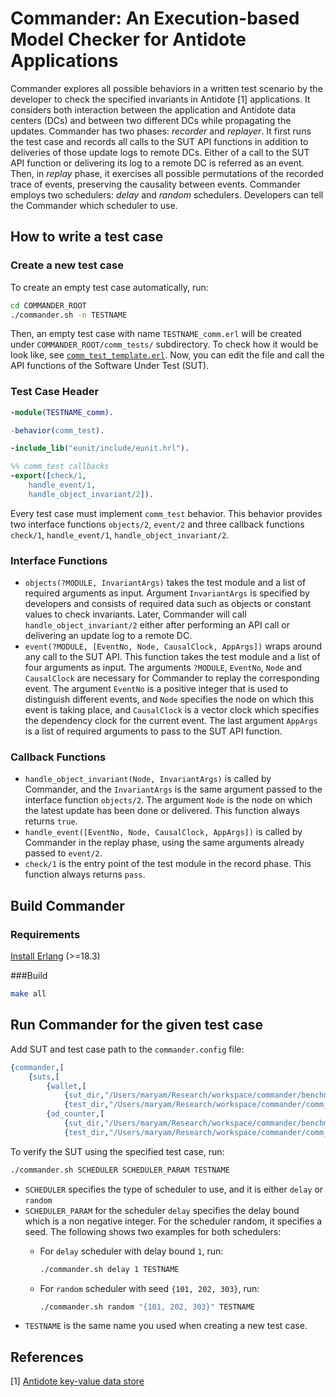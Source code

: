 # Commander: An Execution-based Model Checker for Antidote Applications
Commander explores all possible behaviors in a written test scenario by the developer to check the specified invariants in Antidote [1] applications. It considers both interaction between the application and Antidote data centers (DCs) and between two different DCs while propagating the updates.
Commander has two phases: *recorder* and *replayer*. It first runs the test case and records all calls to the SUT API functions in addition to deliveries of those update logs to remote DCs. Either of a call to the SUT API function or delivering its log to a remote DC is referred as an event. Then, in *replay* phase, it exercises all possible permutations of the recorded trace of events, preserving the causality between events. Commander employs two schedulers: *delay* and *random* schedulers. Developers can tell the Commander which scheduler to use. 

<!--  For more detail, refer to [2].  -->

## How to write a test case
### Create a new test case
To create an empty test case automatically, run: 

```bash
cd COMMANDER_ROOT
./commander.sh -n TESTNAME
```

Then, an empty test case with name `TESTNAME_comm.erl` will be created under `COMMANDER_ROOT/comm_tests/` subdirectory. To check how it would be look like, see [`comm_test_template.erl`](https://github.com/Maryam81609/commander/blob/check_realistic_benchmarks/comm_test_template.erl). Now, you can edit the file and call the API functions of the Software Under Test (SUT).

### Test Case Header
```Erlang
-module(TESTNAME_comm).

-behavior(comm_test).

-include_lib("eunit/include/eunit.hrl").

%% comm_test callbacks
-export([check/1,
    handle_event/1,
    handle_object_invariant/2]).
```

Every test case must implement `comm_test` behavior. This behavior provides two interface functions `objects/2`, `event/2` and three callback functions `check/1`, `handle_event/1`, `handle_object_invariant/2`.

### Interface Functions
* `objects(?MODULE, InvariantArgs)` takes the test module and a list of required arguments as input. Argument `InvariantArgs` is specified by developers and consists of required data such as objects or constant values to check invariants. Later, Commander will call `handle_object_invariant/2` either after performing an API call or delivering an update log to a remote DC.
* `event(?MODULE, [EventNo, Node, CausalClock, AppArgs])` wraps around any call to  the SUT API. This function takes the test module and a list of four arguments as input. The arguments `?MODULE`, `EventNo`, `Node` and `CausalClock` are necessary for Commander to replay the corresponding event. The argument `EventNo` is a positive integer that is used to distinguish different events, and `Node` specifies the node on which this event is taking place, and `CausalClock` is a vector clock which specifies the dependency clock for the current event. The last argument `AppArgs` is a list of required arguments to pass to the SUT API function. 

### Callback Functions
* `handle_object_invariant(Node, InvariantArgs)` is called by Commander, and the `InvariantArgs` is the same argument passed to the interface function `objects/2`. The argument `Node` is the node on which the latest update has been done or delivered. This function always returns `true`.
* `handle_event([EventNo, Node, CausalClock, AppArgs])` is called by Commander in the replay phase, using the same arguments already passed to `event/2`.
* `check/1` is the entry point of the test module in the record phase. This function always returns `pass`.

## Build Commander
### Requirements
[Install Erlang](http://github.com/kerl/kerl) (>=18.3)

###Build
```bash
make all
```
## Run Commander for the given test case
Add SUT and test case path to the `commander.config` file:

```Erlang
{commander,[
    {suts,[
        {wallet,[
            {sut_dir,"/Users/maryam/Research/workspace/commander/benchmarks/wallet/"},
            {test_dir,"/Users/maryam/Research/workspace/commander/comm_tests/"}]},
        {ad_counter,[
            {sut_dir,"/Users/maryam/Research/workspace/commander/benchmarks/ad_counter/"},
            {test_dir,"/Users/maryam/Research/workspace/commander/comm_tests/"}]}]}]}.
```
To verify the SUT using the specified test case, run:

```bash
./commander.sh SCHEDULER SCHEDULER_PARAM TESTNAME
```
* `SCHEDULER` specifies the type of scheduler to use, and it is either `delay` or `random`
* `SCHEDULER_PARAM` for the scheduler `delay` specifies the delay bound which is a non negative integer. For the scheduler random, it specifies a seed. The following shows two examples for both schedulers:
	* For `delay` scheduler with delay bound `1`, run:
	
		```bash
		./commander.sh delay 1 TESTNAME
		```
		
	* For `random` scheduler with seed `{101, 202, 303}`, run:
	
		```bash
		./commander.sh random "{101, 202, 303}" TESTNAME
		```
* `TESTNAME` is the same name you used when creating a new test case.

## References
[1] [Antidote key-value data store](https://github.com/SyncFree/antidote)

